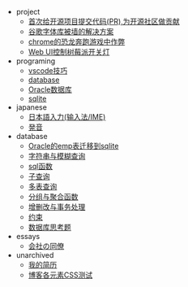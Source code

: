 * project
    * [首次给开源项目提交代码(PR),为开源社区做贡献](doc/2018/pull-request-to-scoop/pull-request-to-scoop.md)
    * [谷歌字体库被墙的解决方案](doc/2018/google-font-block-solution.md)
    * [chrome的恐龙奔跑游戏中作弊](/doc/2018/chrome-game-cheat/chrome-game-cheat.md)
    * [Web UI控制树莓派开关灯](doc/2018/rpi-gpio.md)
* programing
    * [vscode技巧](doc/2018/vscode-trick/vscode-trick.md)
    * [database](doc/2018/database.md)
    * [Oracle数据库](doc/2018/oracle-database/oracle-database.md)
    * [sqlite](doc/2018/sqlite.md)    
* japanese
    * [日本語入力(输入法/IME)](/doc/201812/japanese-input-method.md)
    * [発音](/doc/japanese/pernounce.md)
* database
    * [Oracle的emp表迁移到sqlite](doc/database/05-migrate.md)
    * [字符串与模糊查询](doc/database/07-query.md)
    * [sql函数](doc/database/08-function.md)
    * [子查询](doc/database/09-subquery.md)
    * [多表查询](doc/database/10-multi-table.md)
    * [分组与聚合函数](doc/database/11-group.md)
    * [增删改与事务处理](doc/database/12-update.md)
    * [约束](doc/database/13-constraint.md)
    * [数据库思考题](doc/database/problem.md)
* essays
    * [会社の同僚](doc/essays/colleague.md)
* unarchived
    * [我的简历](doc/unfiled/resume.html)
    * [博客各元素CSS测试](doc/unfiled/blog-css-test.md)